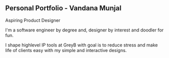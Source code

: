 ## Personal Portfolio - Vandana Munjal
Aspiring Product Designer

I'm a software engineer by degree and, designer by interest and doodler for fun.

I shape highlevel IP tools at GreyB with goal is to reduce stress and make life of clients easy with my simple and interactive designs.
